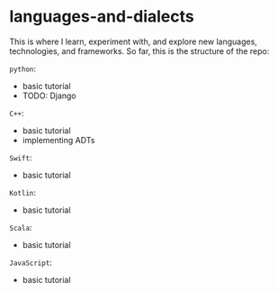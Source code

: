 # languages-and-dialects

This is where I learn, experiment with, and explore new languages, technologies, and frameworks. So far, this is the structure of the repo:

`python`:
* basic tutorial
* TODO: Django

`C++`:
* basic tutorial
* implementing ADTs

`Swift`:
* basic tutorial

`Kotlin`:
* basic tutorial

`Scala`:
* basic tutorial

`JavaScript`:
* basic tutorial